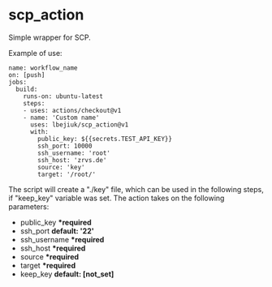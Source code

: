 # scp_action

Simple wrapper for SCP.

Example of use:

```
name: workflow_name
on: [push]
jobs:
  build:
    runs-on: ubuntu-latest
    steps:
    - uses: actions/checkout@v1
    - name: 'Custom name'
      uses: lbejiuk/scp_action@v1
      with:
        public_key: ${{secrets.TEST_API_KEY}}
        ssh_port: 10000
        ssh_username: 'root'
        ssh_host: 'zrvs.de'
        source: 'key'
        target: '/root/'
```

The script will create a "./key" file, which can be used in the following steps, if "keep_key" variable was set.
The action takes on the following parameters:
- public_key __*required__
- ssh_port __default: '22'__
- ssh_username __*required__
- ssh_host __*required__
- source __*required__
- target __*required__
- keep_key __default: [not_set]__
